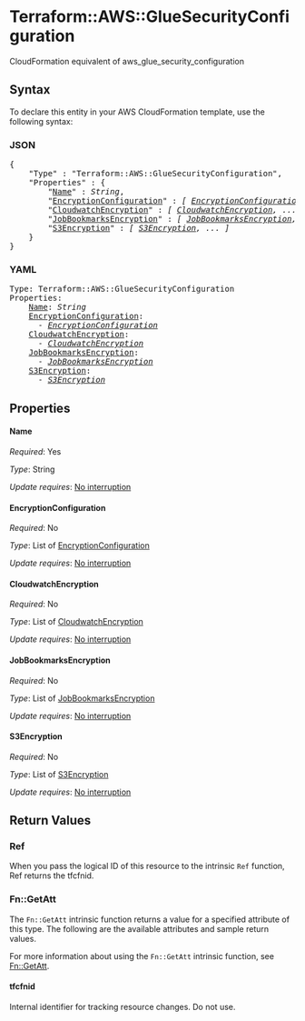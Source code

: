 # Terraform::AWS::GlueSecurityConfiguration

CloudFormation equivalent of aws_glue_security_configuration

## Syntax

To declare this entity in your AWS CloudFormation template, use the following syntax:

### JSON

<pre>
{
    "Type" : "Terraform::AWS::GlueSecurityConfiguration",
    "Properties" : {
        "<a href="#name" title="Name">Name</a>" : <i>String</i>,
        "<a href="#encryptionconfiguration" title="EncryptionConfiguration">EncryptionConfiguration</a>" : <i>[ <a href="encryptionconfiguration.md">EncryptionConfiguration</a>, ... ]</i>,
        "<a href="#cloudwatchencryption" title="CloudwatchEncryption">CloudwatchEncryption</a>" : <i>[ <a href="cloudwatchencryption.md">CloudwatchEncryption</a>, ... ]</i>,
        "<a href="#jobbookmarksencryption" title="JobBookmarksEncryption">JobBookmarksEncryption</a>" : <i>[ <a href="jobbookmarksencryption.md">JobBookmarksEncryption</a>, ... ]</i>,
        "<a href="#s3encryption" title="S3Encryption">S3Encryption</a>" : <i>[ <a href="s3encryption.md">S3Encryption</a>, ... ]</i>
    }
}
</pre>

### YAML

<pre>
Type: Terraform::AWS::GlueSecurityConfiguration
Properties:
    <a href="#name" title="Name">Name</a>: <i>String</i>
    <a href="#encryptionconfiguration" title="EncryptionConfiguration">EncryptionConfiguration</a>: <i>
      - <a href="encryptionconfiguration.md">EncryptionConfiguration</a></i>
    <a href="#cloudwatchencryption" title="CloudwatchEncryption">CloudwatchEncryption</a>: <i>
      - <a href="cloudwatchencryption.md">CloudwatchEncryption</a></i>
    <a href="#jobbookmarksencryption" title="JobBookmarksEncryption">JobBookmarksEncryption</a>: <i>
      - <a href="jobbookmarksencryption.md">JobBookmarksEncryption</a></i>
    <a href="#s3encryption" title="S3Encryption">S3Encryption</a>: <i>
      - <a href="s3encryption.md">S3Encryption</a></i>
</pre>

## Properties

#### Name

_Required_: Yes

_Type_: String

_Update requires_: [No interruption](https://docs.aws.amazon.com/AWSCloudFormation/latest/UserGuide/using-cfn-updating-stacks-update-behaviors.html#update-no-interrupt)

#### EncryptionConfiguration

_Required_: No

_Type_: List of <a href="encryptionconfiguration.md">EncryptionConfiguration</a>

_Update requires_: [No interruption](https://docs.aws.amazon.com/AWSCloudFormation/latest/UserGuide/using-cfn-updating-stacks-update-behaviors.html#update-no-interrupt)

#### CloudwatchEncryption

_Required_: No

_Type_: List of <a href="cloudwatchencryption.md">CloudwatchEncryption</a>

_Update requires_: [No interruption](https://docs.aws.amazon.com/AWSCloudFormation/latest/UserGuide/using-cfn-updating-stacks-update-behaviors.html#update-no-interrupt)

#### JobBookmarksEncryption

_Required_: No

_Type_: List of <a href="jobbookmarksencryption.md">JobBookmarksEncryption</a>

_Update requires_: [No interruption](https://docs.aws.amazon.com/AWSCloudFormation/latest/UserGuide/using-cfn-updating-stacks-update-behaviors.html#update-no-interrupt)

#### S3Encryption

_Required_: No

_Type_: List of <a href="s3encryption.md">S3Encryption</a>

_Update requires_: [No interruption](https://docs.aws.amazon.com/AWSCloudFormation/latest/UserGuide/using-cfn-updating-stacks-update-behaviors.html#update-no-interrupt)

## Return Values

### Ref

When you pass the logical ID of this resource to the intrinsic `Ref` function, Ref returns the tfcfnid.

### Fn::GetAtt

The `Fn::GetAtt` intrinsic function returns a value for a specified attribute of this type. The following are the available attributes and sample return values.

For more information about using the `Fn::GetAtt` intrinsic function, see [Fn::GetAtt](https://docs.aws.amazon.com/AWSCloudFormation/latest/UserGuide/intrinsic-function-reference-getatt.html).

#### tfcfnid

Internal identifier for tracking resource changes. Do not use.

